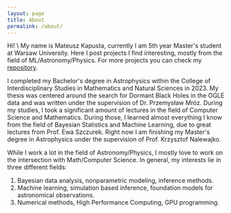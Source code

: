 ```yaml
---
layout: page
title: About
permalink: /about/
---
```


Hi! \\
My name is Mateusz Kapusta, currently I am 5th year Master's student at Warsaw University. Here I post projects I find interesting, mostly from the field of ML/Astronomy/Physics.
For more projects you can check my [repository](https://github.com/Wesenheit).

I completed my Bachelor's degree in Astrophysics within the College of Interdisciplinary Studies in Mathematics and Natural Sciences in 2023. 
My thesis was centered around the search for Dormant Black Holes in the OGLE data and was written under the supervision of Dr. Przemysław Mróz.
During my studies, I took a significant amount of lectures in the field of Computer 
Science and Mathematics. During those, I learned almost everything I know from the field of Bayesian Statistics and Machine Learning, due to
great lectures from Prof. Ewa Szczurek. Right now I am finishing my Master's degree in Astrophysics under the supervision of Prof. Krzysztof Nalewajko.

While I work a lot in the field of Astronomy/Physics, I mostly love to work on the intersection with Math/Computer Science.
In general, my interests lie in three different fields:
1. Bayesian data analysis, nonparametric modeling, inference methods.
2. Machine learning, simulation based inference, foundation models for astronomical observations.
3. Numerical methods, High Performance Computing, GPU programming.
